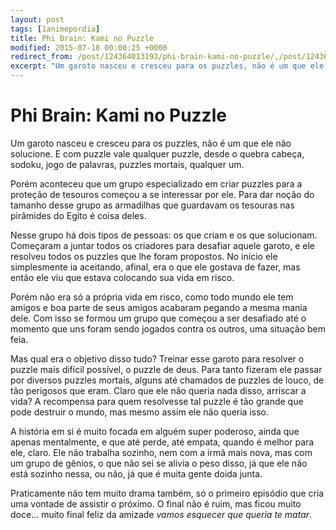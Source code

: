 ```yaml
---
layout: post
tags: [1animepordia]
title: Phi Brain: Kami no Puzzle
modified: 2015-07-18 00:00:25 +0000
redirect_from: /post/124364013193/phi-brain-kami-no-puzzle/,/post/124364013193/
excerpt: "Um garoto nasceu e cresceu para os puzzles, não é um que ele não solucione. E com puzzle vale qualquer puzzle, desde o quebra cabeça, sodoku, jogo de palavras, puzzles mortais, qualquer um."
---
```


Phi Brain: Kami no Puzzle
=========================

Um garoto nasceu e cresceu para os puzzles, não é um que ele não
solucione. E com puzzle vale qualquer puzzle, desde o quebra cabeça,
sodoku, jogo de palavras, puzzles mortais, qualquer um.

Porém aconteceu que um grupo especializado em criar puzzles para a
proteção de tesouros começou a se interessar por ele. Para dar noção do
tamanho desse grupo as armadilhas que guardavam os tesouras nas
pirâmides do Egito é coisa deles.

Nesse grupo há dois tipos de pessoas: os que criam e os que solucionam.
Começaram a juntar todos os criadores para desafiar aquele garoto, e ele
resolveu todos os puzzles que lhe foram propostos. No início ele
simplesmente ia aceitando, afinal, era o que ele gostava de fazer, mas
então ele viu que estava colocando sua vida em risco.

Porém não era só a própria vida em risco, como todo mundo ele tem amigos
e boa parte de seus amigos acabaram pegando a mesma mania dele. Com isso
se formou um grupo que começou a ser desafiado até o momento que uns
foram sendo jogados contra os outros, uma situação bem feia.

Mas qual era o objetivo disso tudo? Treinar esse garoto para resolver o
puzzle mais difícil possível, o puzzle de deus. Para tanto fizeram ele
passar por diversos puzzles mortais, alguns até chamados de puzzles de
louco, de tão perigosos que eram. Claro que ele não queria nada disso,
arriscar a vida? A recompensa para quem resolvesse tal puzzle é tão
grande que pode destruir o mundo, mas mesmo assim ele não queria isso.

A história em si é muito focada em alguém super poderoso, ainda que
apenas mentalmente, e que até perde, até empata, quando é melhor para
ele, claro. Ele não trabalha sozinho, nem com a irmã mais nova, mas com
um grupo de gênios, o que não sei se alivia o peso disso, já que ele não
está sozinho nessa, ou não, já que é muita gente doida junta.

Praticamente não tem muito drama também, só o primeiro episódio que cria
uma vontade de assistir o próximo. O final não é ruim, mas ficou muito
doce… muito final feliz da amizade *vamos esquecer que queria te
matar*.


